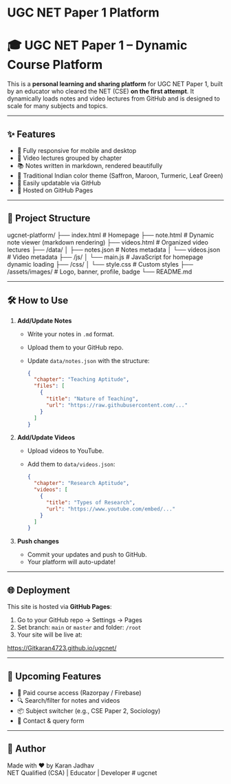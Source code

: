 # UGC NET Paper 1 Platform

# 🎓 UGC NET Paper 1 – Dynamic Course Platform

This is a **personal learning and sharing platform** for UGC NET Paper 1, built by an educator who cleared the NET (CSE) **on the first attempt**. It dynamically loads notes and video lectures from GitHub and is designed to scale for many subjects and topics.

---

## ✨ Features

- 📱 Fully responsive for mobile and desktop
- 🎥 Video lectures grouped by chapter
- 📚 Notes written in markdown, rendered beautifully
- 🎨 Traditional Indian color theme (Saffron, Maroon, Turmeric, Leaf Green)
- 🔄 Easily updatable via GitHub
- 🚀 Hosted on GitHub Pages

---

## 📁 Project Structure

ugcnet-platform/ 
├── index.html # Homepage 
├── note.html # Dynamic note viewer (markdown rendering) 
├── videos.html # Organized video lectures 
├── /data/ 
│ ├── notes.json # Notes metadata 
│ └── videos.json # Video metadata 
├── /js/ 
│ └── main.js # JavaScript for homepage dynamic loading 
├── /css/ 
│ └── style.css # Custom styles 
├── /assets/images/ # Logo, banner, profile, badge 
└── README.md


---

## 🛠 How to Use

1. **Add/Update Notes**
   - Write your notes in `.md` format.
   - Upload them to your GitHub repo.
   - Update `data/notes.json` with the structure:

     ```json
     {
       "chapter": "Teaching Aptitude",
       "files": [
         {
           "title": "Nature of Teaching",
           "url": "https://raw.githubusercontent.com/..."
         }
       ]
     }
     ```

2. **Add/Update Videos**
   - Upload videos to YouTube.
   - Add them to `data/videos.json`:

     ```json
     {
       "chapter": "Research Aptitude",
       "videos": [
         {
           "title": "Types of Research",
           "url": "https://www.youtube.com/embed/..."
         }
       ]
     }
     ```

3. **Push changes**
   - Commit your updates and push to GitHub.
   - Your platform will auto-update!

---

## 🌐 Deployment

This site is hosted via **GitHub Pages**:

1. Go to your GitHub repo → Settings → Pages
2. Set branch: `main` or `master` and folder: `/root`
3. Your site will be live at:


https://Gitkaran4723.github.io/ugcnet/


---

## 📌 Upcoming Features

- 🔐 Paid course access (Razorpay / Firebase)
- 🔍 Search/filter for notes and videos
- 📦 Subject switcher (e.g., CSE Paper 2, Sociology)
- 📝 Contact & query form

---

## 🙌 Author

Made with ❤️ by Karan Jadhav  
NET Qualified (CSA) | Educator | Developer
#   u g c n e t  
 